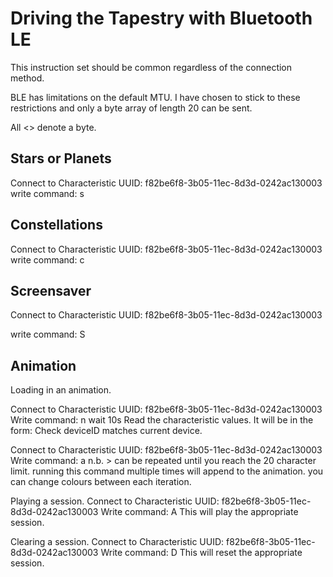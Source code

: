 Driving the Tapestry with Bluetooth LE
=============

This instruction set should be common regardless of the connection method.

BLE has limitations on the default MTU.  I have chosen to stick to these restrictions and only a byte array of length 20 can be sent.

All <> denote a byte.

Stars or Planets
------------

Connect to Characteristic UUID: f82be6f8-3b05-11ec-8d3d-0242ac130003
write command:
	<deviceID>s<red><green><blue><star ID>

Constellations
------------

Connect to Characteristic UUID: f82be6f8-3b05-11ec-8d3d-0242ac130003
write command:
	<deviceID>c<red><green><blue><constellation ID><highWAIT><lowWAIT>

Screensaver
------------
Connect to Characteristic UUID: f82be6f8-3b05-11ec-8d3d-0242ac130003

write command:
	<deviceID>S


Animation
------------

Loading in an animation.

Connect to Characteristic UUID: f82be6f8-3b05-11ec-8d3d-0242ac130003
Write command:
	<deviceID>n
wait 10s
Read the characteristic values.  It will be in the form:
	<deviceID><highSessionID><lowSessionID>
Check deviceID matches current device.

Connect to Characteristic UUID: f82be6f8-3b05-11ec-8d3d-0242ac130003
Write command:
	<deviceID>a<highSessionID><lowSessionID><red><green><blue><highLED><lowLED><highDELAY><lowDELAY><highWAIT><lowWAIT>
n.b. ><highLED><lowLED><highDELAY><lowDELAY><highWAIT><lowWAIT> can be repeated until you reach the 20 character limit.
running this command multiple times will append to the animation.  you can change colours between each iteration.

Playing a session.
Connect to Characteristic UUID: f82be6f8-3b05-11ec-8d3d-0242ac130003
Write command:
	<deviceID>A<highSessionID><lowSessionID>
This will play the appropriate session.

Clearing a session.
Connect to Characteristic UUID: f82be6f8-3b05-11ec-8d3d-0242ac130003
Write command:
	<deviceID>D<highSessionID><lowSessionID>
This will reset the appropriate session.

